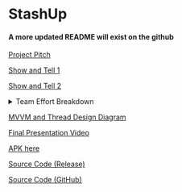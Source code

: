 # StashUp

#### A more updated README will exist on the github

[Project Pitch](https://www.youtube.com/watch?v=kdr1QGdF5wQ&feature=youtu.be)

[Show and Tell 1](https://www.youtube.com/watch?v=kdr1QGdF5wQ&feature=youtu.be)

[Show and Tell 2](https://youtu.be/P-O299EfgAY)

<details>
  <summary>Team Effort Breakdown</summary>
  
  <h3>Scott Luu</h3>
  <pre>
  Brainstormed ideas/tasks and coordinated tasks among members
  Implemented Expenditure page’s design and features,  including:
    Data extraction from Firebase for:
    City & Country’s Avg. Spending
    Determine a city’s High vs. Low Season
    A ListView with a custom BaseAdapter to displays % of transactions’ category
    Utilize Michael’s Country/City Selection dropdown tool to get information of countries and cities for the above methods 

  </pre>
  
  <h3>Tejeshwar Singh Multani</h3>
  <pre>
  Implemented the home page design
  Implemented the transactions list in home page that displays all the transaction data the user has from the Firebase database
  Making sure that all requirements of show and tells, final presentations are met, and what we are presenting corrects depicts our app
  </pre>
  
  <h3>Michael Zhu</h3>
  <pre>
  Core components:
    Created AuthViewModel, AuthViewModelFactory and AuthRepository that interacts with Firebase Authentication to verify/register users
    Currency type changer using a Currency Library
    Extract countries and cities data from a JSON file
    Created Transaction ViewModel, TransactionViewModelFactory, and Transaction Repository with methods to store and retrieve data from Firebase with MVVM architecture
    Custom adapter to display transactions in a RecyclerView
    Custom adapter to display persons in a ListView
  Authentication implementations such as:
    Login and Register functionality
    Forgot Password functionality
    Profile update methods functionality
  Transactions implementations such as:
    Transaction creation
    Transaction list which displays all transactions owned by or shared with the user
    Feature to edit transaction details and save to Firebase
    Feature to fetch transactions with QR codes or by an identifier
  Display homepage total balance
  </pre>
  
</details>

[MVVM and Thread Design Diagram](https://docs.google.com/presentation/d/1CjuodK9SNi6eGaUnif9J1mQivT2SN5kppOBAr81Drfg/edit?usp=sharing)

[Final Presentation Video](https://youtu.be/bNrns7LS2Sk)

[APK here](https://github.com/m-j-z/StashUp/releases/download/v0.01/StashUp.apk)

[Source Code (Release)](https://github.com/m-j-z/StashUp/releases/tag/v0.01)

[Source Code (GitHub)](https://github.com/m-j-z/StashUp)
